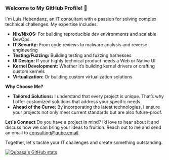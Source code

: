 ### Welcome to My GitHub Profile! 🌟

I'm Luis Hebendanz, an IT consultant with a passion for solving complex technical challenges. My expertise includes:

- **Nix/NixOS:** For building reproducible dev environments and scalable DevOps.
- **IT Security:** From code reviews to malware analysis and reverse engineering
- **Testing/Fuzzing:** Building testing and fuzzing harnesses
- **UI Design:** If your highly technical product needs a Web or Native UI
- **Kernel Development:** Whether it’s building kernel drivers or crafting custom kernels
- **Virtualization:** Or building custom virtualization solutions


**Why Choose Me?**
- **Tailored Solutions:** I understand that every project is unique. That’s why I offer customized solutions that address your specific needs.
- **Ahead of the Curve:** By incorporating the latest technologies, I ensure your projects not only meet current standards but are also future-proof.

**Let's Connect**
Do you have a project in mind? I’d love to hear about it and discuss how we can bring your ideas to fruition. Reach out to me and send an email to consulting@qube.email.

Together, let's tackle your IT challenges and create something outstanding.

[![Qubasa's GitHub stats](https://github-readme-stats.vercel.app/api?username=Qubasa)](https://github.com/anuraghazra/github-readme-stats)
